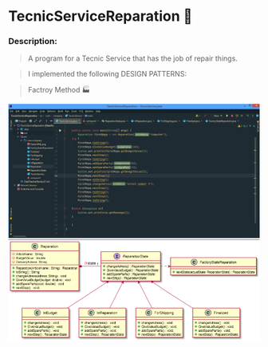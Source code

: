 # TecnicServiceReparation :hammer:

### Description:

>A program for a Tecnic Service that has the job of repair things.


>I implemented the following DESIGN PATTERNS:


>Factroy Method :factory:

![imagenes](https://github.com/celfiew/TecnicServiceReparation/blob/main/src/com/company/TecnicS.png)
![imagenes](https://github.com/celfiew/TecnicServiceReparation/blob/main/src/com/company/FactorUML.png)
